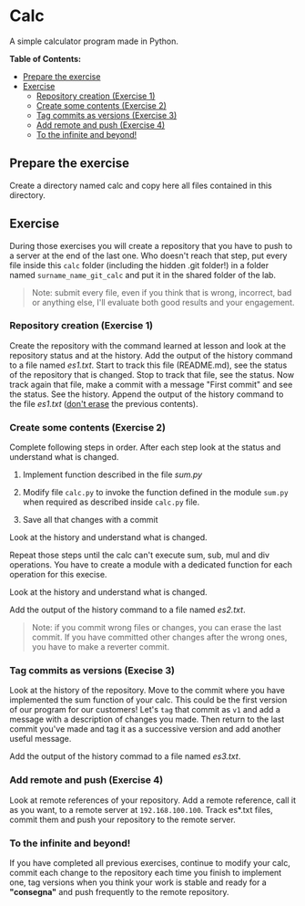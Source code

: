 # Calc

A simple calculator program made in Python.

**Table of Contents:**

* [Prepare the exercise](#prepare-the-exercise)
* [Exercise](#exercise)
    * [Repository creation (Exercise 1)](#repository-creation-exercise-1)
    * [Create some contents (Exercise 2)](#create-some-contents-exercise-2)
    * [Tag commits as versions (Exercise 3)](#tag-commits-as-versions-execise-3)
    * [Add remote and push (Exercise 4)](#add-remote-and-push-exercise-4)
    * [To the infinite and beyond!](#to-the-infinite-and-beyond)

## Prepare the exercise

Create a directory named calc and copy here all files contained in this directory.

## Exercise

During those exercises you will create a repository that you have to push to a server at the end of the last one. Who doesn't reach that step, put every file inside this `calc` folder (including the hidden .git folder!) in a folder named `surname_name_git_calc` and put it in the shared folder of the lab.

> Note: submit every file, even if you think that is wrong, incorrect, bad or anything else, I'll evaluate both good results and your engagement.

### Repository creation (Exercise 1)

Create the repository with the command learned at lesson and look at the repository status and at the history. Add the output of the history command to a file named *es1.txt*. Start to track this file (README.md), see the status of the repository that is changed. Stop to track that file, see the status. Now track again that file, make a commit with a message "First commit" and see the status. See the history. Append the output of the history command to the file *es1.txt* (<ins>don't erase</ins> the previous contents).

### Create some contents (Exercise 2)

Complete following steps in order. After each step look at the status and understand what is changed.

1. Implement function described in the file *sum.py*

2. Modify file `calc.py` to invoke the function defined in the module `sum.py` when required as described inside `calc.py` file.

3. Save all that changes with a commit

Look at the history and understand what is changed.

Repeat those steps until the calc can't execute sum, sub, mul and div operations. You have to create a module with a dedicated function for each operation for this execise.

Look at the history and understand what is changed.

Add the output of the history command to a file named *es2.txt*.

> Note: if you commit wrong files or changes, you can erase the last commit. If you have committed other changes after the wrong ones, you have to make a reverter commit.

### Tag commits as versions (Execise 3)

Look at the history of the repository. Move to the commit where you have implemented the sum function of your calc. This could be the first version of our program for our customers! Let's `tag` that commit as `v1` and add a message with a description of changes you made. Then return to the last commit you've made and tag it as a successive version and add another useful message.

Add the output of the history commad to a file named *es3.txt*.

### Add remote and push (Exercise 4)

Look at remote references of your repository. Add a remote reference, call it as you want, to a remote server at `192.168.100.100`. Track es*.txt files, commit them and push your repository to the remote server.

### To the infinite and beyond!

If you have completed all previous exercises, continue to modify your calc, commit each change to the repository each time you finish to implement one, tag versions when you think your work is stable and ready for a **"consegna"** and push frequently to the remote repository.
